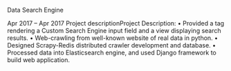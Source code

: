 Data Search Engine

Apr 2017 – Apr 2017
Project descriptionProject Description:
•	Provided a tag rendering a Custom Search Engine input field and a view displaying search results.
•	Web-crawling from well-known website of real data in python.
•	Designed Scrapy-Redis distributed crawler development and database. 
•	Processed data into Elasticsearch engine, and used Django framework to build web application. 
